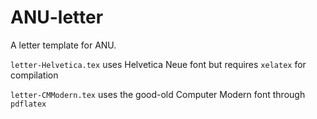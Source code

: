 # ANU-letter
A letter template for ANU.

`letter-Helvetica.tex` uses Helvetica Neue font but requires `xelatex` for compilation

`letter-CMModern.tex` uses the good-old Computer Modern font through `pdflatex`